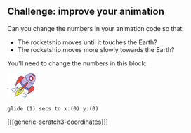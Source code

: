 ## Challenge: improve your animation

Can you change the numbers in your animation code so that:

+ The rocketship moves until it touches the Earth?
+ The rocketship moves more slowly towards the Earth?

You'll need to change the numbers in this block:

![Rocketship sprite](images/sprite-spaceship.png)

```blocks3
glide (1) secs to x:(0) y:(0)
```

[[[generic-scratch3-coordinates]]]
